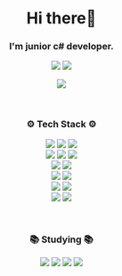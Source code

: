 <h1 align="center">Hi there👋</h1> 
<h3 align="center">I'm junior c# developer.</h3>
<p align="center"> 
	<img src="https://mazassumnida.wtf/api/mini/generate_badge?boj=chanos" />
	<img src="https://www.codewars.com/users/chanos-dev/badges/micro" />	
</p>
<p align="center"> 
	<img src="https://profile.dotnetdev-badge.kr/api/v1/badge/medium?id=chanos-dev&theme=Dark" />	
</p>
<br/>
<h3 align="center">⚙ Tech Stack ⚙</h3>
<p align ="center">  
	<img src="https://img.shields.io/badge/C%23-239120?style=flat-square&logo=C-Sharp&logoColor=white"/>
	<img src="https://img.shields.io/badge/Python-3766AB?style=flat-square&logo=Python&logoColor=white"/>     
	<img src="https://img.shields.io/badge/JavaScript%20-%23323330.svg?&style=flat-square&logo=javascript&logoColor=%23F7DF1E"/>
    <br/>			
    <img src="https://img.shields.io/badge/WinForms-0078D6?style=flat-square&logo=windows&logoColor=white"/>	
	<img src="https://img.shields.io/badge/MySQL-4479A1?style=flat-square&logo=MySQL&logoColor=white" />	
	<img src="https://img.shields.io/badge/Ubuntu-E95420?style=flat-square&logo=Ubuntu&logoColor=white" />	 
	<br/>	
	<img src="https://img.shields.io/badge/.NET-512BD4?style=flat-square&logo=.NET&logoColor=white"/> 
	<img src="https://img.shields.io/badge/ASP.NET%20Core-512BD4?style=flat-square&logo=.NET&logoColor=white"/>     	    
	<!-- <img src="https://img.shields.io/badge/React%20-%2320232a.svg?&style=flat-square&logo=react&logoColor=%2361DAFB"/>	 -->
    <br/>
	<img src="https://img.shields.io/badge/Visual%20Studio-5C2D91?style=flat-square&logo=Visual-Studio&logoColor=white"/>    	
	<img src="https://img.shields.io/badge/Visual%20Studio%20Code-007ACC?style=flat-square&logo=Visual-Studio-Code&logoColor=white"/>    	
	<br/>
    <img src="https://img.shields.io/badge/GitHub-181717?style=flat-square&logo=GitHub&logoColor=white"/>
	<img src="https://img.shields.io/badge/GitLab%20-%23323330.svg?style=flat-square&logo=GitLab&logoColor=FCA121"/> 
    <br/>
    <img src="https://img.shields.io/badge/Jenkins-D24939?style=flat-square&logo=Jenkins&logoColor=white"/>
	<img src="https://img.shields.io/badge/Docker-2496ED?style=flat-square&logo=Docker&logoColor=white" />

</p>
<br/>
<h3 align="center">📚 Studying 📚</h3>
<p align ="center">		
	<img src="https://img.shields.io/badge/Vue.js%20-%23323330.svg?style=flat-square&logo=Vue.js&logoColor=4FC08D" />	
	<img src="https://img.shields.io/badge/RabbitMQ-FF6600?style=flat-square&logo=RabbitMQ&logoColor=white" />
	<img src="https://img.shields.io/badge/MongoDB-47A248?style=flat-square&logo=MongoDB&logoColor=white"/>     	
	<img src="https://img.shields.io/badge/Kubernetes-326CE5?style=flat-square&logo=Kubernetes&logoColor=white" />	
</p>
<br/>
<p align="center">
	<!-- <a href="https://github-readme-stats.vercel.app" target="_blank">
    	<img src="https://github-readme-stats.vercel.app/api?username=chanos-dev&show_icons=true&theme=slateorange&include_all_commits=true"/>	
	</a>	 -->
	<!-- <a href="https://opgc.me/#/users/chanos-dev" target="_blank">
		<img height="135" src="https://api.opgc.me/githubs/users/chanos-dev/tag/?theme=dracula"/>
	</a> -->
	<!-- <a href="https://github.com/ryo-ma/github-profile-trophy" target="_blank">
		<img src="https://github-profile-trophy.vercel.app/?username=chanos-dev&column=-1&theme=gruvbox&no-frame=true">	 
	</a> -->
</p>   

<!--
<p align="center">
    <img src="http://mazassumnida.wtf/api/v2/generate_badge?boj=chanos"/>
</p>
-->

<!--
**chanos-dev/chanos-dev** is a ✨ _special_ ✨ repository because its `README.md` (this file) appears on your GitHub profile.

Here are some ideas to get you started:

- 🔭 I’m currently working on ...
- 🌱 I’m currently learning ...
- 👯 I’m looking to collaborate on ...
- 🤔 I’m looking for help with ...
- 💬 Ask me about ...
- 📫 How to reach me: ...
- 😄 Pronouns: ...
- ⚡ Fun fact: ...

- badge_url: https://simpleicons.org/

--> 
